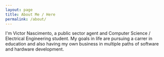 ```yaml
---
layout: page
title: About Me / Here
permalink: /about/
---
```


I'm Victor Nascimento, a public sector agent and Computer Science / Electrical Engineering student. My goals in life are pursuing a carrer in education and also having my own business in multiple paths of software and hardware development.